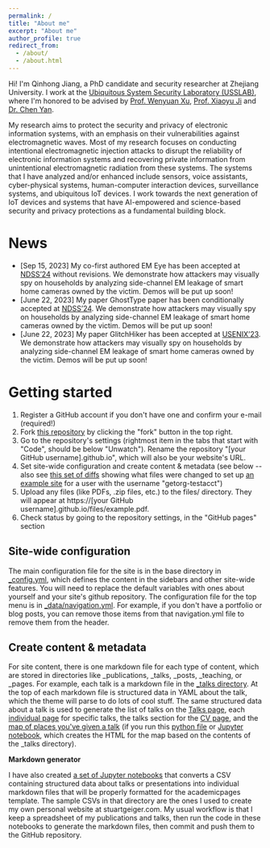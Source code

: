 ```yaml
---
permalink: /
title: "About me"
excerpt: "About me"
author_profile: true
redirect_from: 
  - /about/
  - /about.html
---
```


Hi! I'm Qinhong Jiang, a PhD candidate and security researcher at Zhejiang University. I work at the [Ubiquitous System Security Laboratory (USSLAB)](http://www.usslab.org/), where I'm honored to be advised by [Prof. Wenyuan Xu](https://scholar.google.com/citations?user=FCsdj0YAAAAJ&hl=en&oi=ao), [Prof. Xiaoyu Ji](https://scholar.google.com/citations?user=9D4UYBoAAAAJ&hl=en) and [Dr. Chen Yan](https://scholar.google.com/citations?user=qhaLpw8AAAAJ&hl=en&oi=sra).

My research aims to protect the security and privacy of electronic information systems, with an emphasis on their vulnerabilities against electromagnetic waves. 
Most of my research focuses on conducting intentional electromagnetic injection attacks to disrupt the reliability of electronic information systems and recovering private information from unintentional electromagnetic radiation from these systems.
The systems that I have analyzed and/or enhanced include sensors, voice assistants, cyber-physical systems, human-computer interaction devices, surveillance systems, and ubiquitous IoT devices. 
I work towards the next generation of IoT devices and systems that have AI-empowered and science-based security and privacy protections as a fundamental building block.
<!-- This is the front page of a website that is powered by the [academicpages template](https://github.com/academicpages/academicpages.github.io) and hosted on GitHub pages. [GitHub pages](https://pages.github.com) is a free service in which websites are built and hosted from code and data stored in a GitHub repository, automatically updating when a new commit is made to the respository. This template was forked from the [Minimal Mistakes Jekyll Theme](https://mmistakes.github.io/minimal-mistakes/) created by Michael Rose, and then extended to support the kinds of content that academics have: publications, talks, teaching, a portfolio, blog posts, and a dynamically-generated CV. You can fork [this repository](https://github.com/academicpages/academicpages.github.io) right now, modify the configuration and markdown files, add your own PDFs and other content, and have your own site for free, with no ads! An older version of this template powers my own personal website at [stuartgeiger.com](http://stuartgeiger.com), which uses [this Github repository](https://github.com/staeiou/staeiou.github.io). -->

News
======
* [Sep 15, 2023] My co-first authored EM Eye has been accepted at [NDSS’24](https://www.ndss-symposium.org/ndss2024/) without revisions. We demonstrate how attackers may visually spy on households by analyzing side-channel EM leakage of smart home cameras owned by the victim. Demos will be put up soon!
* [June 22, 2023] My paper GhostType paper has been conditionally accepted at [NDSS’24](https://www.ndss-symposium.org/ndss2024/). We demonstrate how attackers may visually spy on households by analyzing side-channel EM leakage of smart home cameras owned by the victim. Demos will be put up soon!
* [June 22, 2023] My paper GlitchHiker has been accepted at [USENIX’23](https://www.usenix.org/conference/usenixsecurity23). We demonstrate how attackers may visually spy on households by analyzing side-channel EM leakage of smart home cameras owned by the victim. Demos will be put up soon!

Getting started
======
1. Register a GitHub account if you don't have one and confirm your e-mail (required!)
1. Fork [this repository](https://github.com/academicpages/academicpages.github.io) by clicking the "fork" button in the top right. 
1. Go to the repository's settings (rightmost item in the tabs that start with "Code", should be below "Unwatch"). Rename the repository "[your GitHub username].github.io", which will also be your website's URL.
1. Set site-wide configuration and create content & metadata (see below -- also see [this set of diffs](http://archive.is/3TPas) showing what files were changed to set up [an example site](https://getorg-testacct.github.io) for a user with the username "getorg-testacct")
1. Upload any files (like PDFs, .zip files, etc.) to the files/ directory. They will appear at https://[your GitHub username].github.io/files/example.pdf.  
1. Check status by going to the repository settings, in the "GitHub pages" section

Site-wide configuration
------
The main configuration file for the site is in the base directory in [_config.yml](https://github.com/academicpages/academicpages.github.io/blob/master/_config.yml), which defines the content in the sidebars and other site-wide features. You will need to replace the default variables with ones about yourself and your site's github repository. The configuration file for the top menu is in [_data/navigation.yml](https://github.com/academicpages/academicpages.github.io/blob/master/_data/navigation.yml). For example, if you don't have a portfolio or blog posts, you can remove those items from that navigation.yml file to remove them from the header. 

Create content & metadata
------
For site content, there is one markdown file for each type of content, which are stored in directories like _publications, _talks, _posts, _teaching, or _pages. For example, each talk is a markdown file in the [_talks directory](https://github.com/academicpages/academicpages.github.io/tree/master/_talks). At the top of each markdown file is structured data in YAML about the talk, which the theme will parse to do lots of cool stuff. The same structured data about a talk is used to generate the list of talks on the [Talks page](https://academicpages.github.io/talks), each [individual page](https://academicpages.github.io/talks/2012-03-01-talk-1) for specific talks, the talks section for the [CV page](https://academicpages.github.io/cv), and the [map of places you've given a talk](https://academicpages.github.io/talkmap.html) (if you run this [python file](https://github.com/academicpages/academicpages.github.io/blob/master/talkmap.py) or [Jupyter notebook](https://github.com/academicpages/academicpages.github.io/blob/master/talkmap.ipynb), which creates the HTML for the map based on the contents of the _talks directory).

**Markdown generator**

I have also created [a set of Jupyter notebooks](https://github.com/academicpages/academicpages.github.io/tree/master/markdown_generator
) that converts a CSV containing structured data about talks or presentations into individual markdown files that will be properly formatted for the academicpages template. The sample CSVs in that directory are the ones I used to create my own personal website at stuartgeiger.com. My usual workflow is that I keep a spreadsheet of my publications and talks, then run the code in these notebooks to generate the markdown files, then commit and push them to the GitHub repository.
